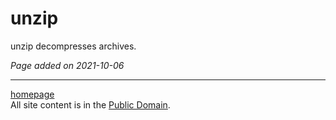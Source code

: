 # unzip
unzip decompresses archives.

*Page added on 2021-10-06*

---

[homepage](../index.html)\
All site content is in the [Public Domain](http://unlicense.org/).
